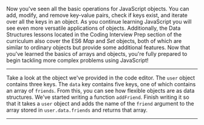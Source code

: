 <div class="challenge-instructions basic-data-structures"><div><section id="description">
<p>Now you've seen all the basic operations for JavaScript objects. You can add, modify, and remove key-value pairs, check if keys exist, and iterate over all the keys in an object. As you continue learning JavaScript you will see even more versatile applications of objects. Additionally, the Data Structures lessons located in the Coding Interview Prep section of the curriculum also cover the ES6 <dfn>Map</dfn> and <dfn>Set</dfn> objects, both of which are similar to ordinary objects but provide some additional features. Now that you've learned the basics of arrays and objects, you're fully prepared to begin tackling more complex problems using JavaScript!</p>
</section></div><hr/><div><section id="instructions">
<p>Take a look at the object we've provided in the code editor. The <code>user</code> object contains three keys. The <code>data</code> key contains five keys, one of which contains an array of <code>friends</code>. From this, you can see how flexible objects are as data structures. We've started writing a function <code>addFriend</code>. Finish writing it so that it takes a <code>user</code> object and adds the name of the <code>friend</code> argument to the array stored in <code>user.data.friends</code> and returns that array.</p>
</section></div><hr/></div>